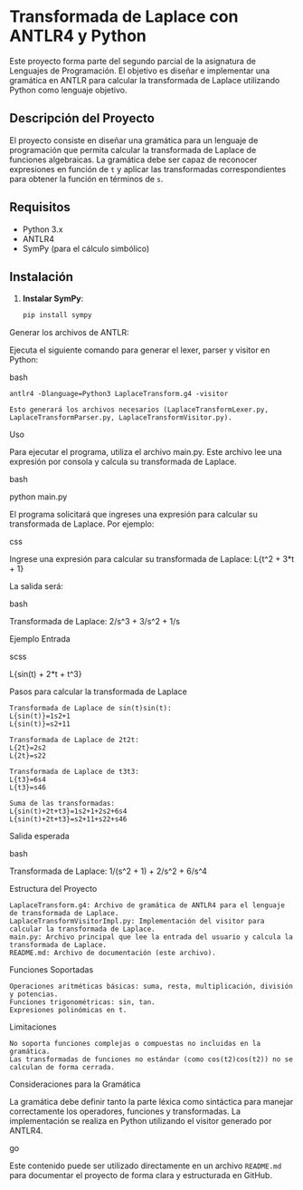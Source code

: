 # Transformada de Laplace con ANTLR4 y Python

Este proyecto forma parte del segundo parcial de la asignatura de Lenguajes de Programación. El objetivo es diseñar e implementar una gramática en ANTLR para calcular la transformada de Laplace utilizando Python como lenguaje objetivo.

## Descripción del Proyecto

El proyecto consiste en diseñar una gramática para un lenguaje de programación que permita calcular la transformada de Laplace de funciones algebraicas. La gramática debe ser capaz de reconocer expresiones en función de `t` y aplicar las transformadas correspondientes para obtener la función en términos de `s`.

## Requisitos

- Python 3.x
- ANTLR4
- SymPy (para el cálculo simbólico)

## Instalación

1. **Instalar SymPy**:

   ```bash
   pip install sympy

Generar los archivos de ANTLR:

Ejecuta el siguiente comando para generar el lexer, parser y visitor en Python:

bash

    antlr4 -Dlanguage=Python3 LaplaceTransform.g4 -visitor

    Esto generará los archivos necesarios (LaplaceTransformLexer.py, LaplaceTransformParser.py, LaplaceTransformVisitor.py).

Uso

Para ejecutar el programa, utiliza el archivo main.py. Este archivo lee una expresión por consola y calcula su transformada de Laplace.

bash

python main.py

El programa solicitará que ingreses una expresión para calcular su transformada de Laplace. Por ejemplo:

css

Ingrese una expresión para calcular su transformada de Laplace: L{t^2 + 3*t + 1}

La salida será:

bash

Transformada de Laplace: 2/s^3 + 3/s^2 + 1/s

Ejemplo
Entrada

scss

L{sin(t) + 2*t + t^3}

Pasos para calcular la transformada de Laplace

    Transformada de Laplace de sin⁡(t)sin(t):
    L{sin⁡(t)}=1s2+1
    L{sin(t)}=s2+11​

    Transformada de Laplace de 2t2t:
    L{2t}=2s2
    L{2t}=s22​

    Transformada de Laplace de t3t3:
    L{t3}=6s4
    L{t3}=s46​

    Suma de las transformadas:
    L{sin⁡(t)+2t+t3}=1s2+1+2s2+6s4
    L{sin(t)+2t+t3}=s2+11​+s22​+s46​

Salida esperada

bash

Transformada de Laplace: 1/(s^2 + 1) + 2/s^2 + 6/s^4

Estructura del Proyecto

    LaplaceTransform.g4: Archivo de gramática de ANTLR4 para el lenguaje de transformada de Laplace.
    LaplaceTransformVisitorImpl.py: Implementación del visitor para calcular la transformada de Laplace.
    main.py: Archivo principal que lee la entrada del usuario y calcula la transformada de Laplace.
    README.md: Archivo de documentación (este archivo).

Funciones Soportadas

    Operaciones aritméticas básicas: suma, resta, multiplicación, división y potencias.
    Funciones trigonométricas: sin, tan.
    Expresiones polinómicas en t.

Limitaciones

    No soporta funciones complejas o compuestas no incluidas en la gramática.
    Las transformadas de funciones no estándar (como cos⁡(t2)cos(t2)) no se calculan de forma cerrada.

Consideraciones para la Gramática

La gramática debe definir tanto la parte léxica como sintáctica para manejar correctamente los operadores, funciones y transformadas. La implementación se realiza en Python utilizando el visitor generado por ANTLR4.

go


Este contenido puede ser utilizado directamente en un archivo `README.md` para documentar el proyecto de forma clara y estructurada en GitHub.


